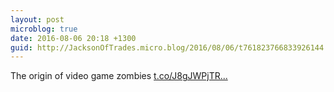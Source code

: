 ```yaml
---
layout: post
microblog: true
date: 2016-08-06 20:18 +1300
guid: http://JacksonOfTrades.micro.blog/2016/08/06/t761823766833926144.html
---
```

The origin of video game zombies [t.co/J8gJWPjTR...](https://t.co/J8gJWPjTR1)
